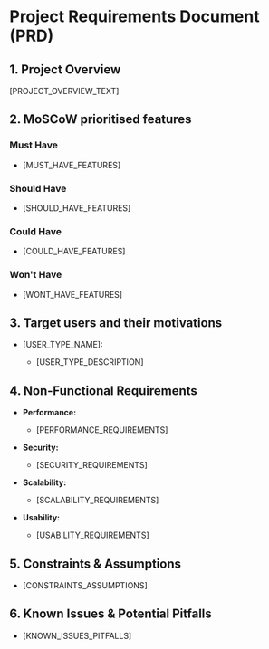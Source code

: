 # Project Requirements Document (PRD)

## 1. Project Overview

[PROJECT_OVERVIEW_TEXT]

## 2. MoSCoW prioritised features

### Must Have

- [MUST_HAVE_FEATURES]

### Should Have

- [SHOULD_HAVE_FEATURES]

### Could Have

- [COULD_HAVE_FEATURES]

### Won't Have

- [WONT_HAVE_FEATURES]

## 3. Target users and their motivations

- [USER_TYPE_NAME]:

  - [USER_TYPE_DESCRIPTION]

## 4. Non-Functional Requirements

- **Performance:**

  - [PERFORMANCE_REQUIREMENTS]

- **Security:**

  - [SECURITY_REQUIREMENTS]

- **Scalability:**

  - [SCALABILITY_REQUIREMENTS]

- **Usability:**

  - [USABILITY_REQUIREMENTS]

## 5. Constraints & Assumptions

- [CONSTRAINTS_ASSUMPTIONS]

## 6. Known Issues & Potential Pitfalls

- [KNOWN_ISSUES_PITFALLS]
